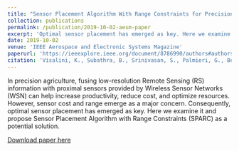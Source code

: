 ```yaml
---
title: "Sensor Placement Algorithm With Range Constraints for Precision Agriculture"
collection: publications
permalink: /publication/2019-10-02-aesm-paper
excerpt: 'Optimal sensor placement has emerged as key. Here we examine it and propose Sensor Placement Algorithm with Range Constraints (SPARC) as a potential solution.'
date: 2019-10-02
venue: 'IEEE Aerospace and Electronic Systems Magazine'
paperurl: 'https://ieeexplore.ieee.org/document/8786990/authors#authors'
citation: 'Visalini, K., Subathra, B., Srinivasan, S., Palmieri, G., Bekiroglu, K., & Thiyaku, S. (2019). Sensor placement algorithm with range constraints for precision agriculture. IEEE Aerospace and Electronic Systems Magazine, 34(6), 4-15.'
---
```

In precision agriculture, fusing low-resolution Remote Sensing (RS) information with proximal sensors provided by Wireless Sensor Networks (WSN) can help increase productivity, reduce cost, and optimize resources. However, sensor cost and range emerge as a major concern. Consequently, optimal sensor placement has emerged as key. Here we examine it and propose Sensor Placement Algorithm with Range Constraints (SPARC) as a potential solution.

[Download paper here](https://ieeexplore.ieee.org/document/8786990/authors#authors)
